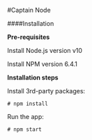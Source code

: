 #Captain Node

####Installation

**Pre-requisites**

Install Node.js version v10

Install NPM version 6.4.1

**Installation steps**

Install 3rd-party packages:

    # npm install
    
Run the app:

    # npm start